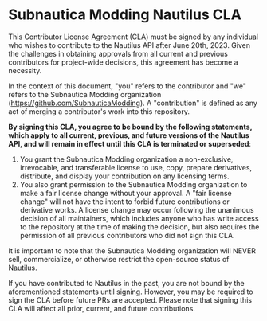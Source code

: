 # Subnautica Modding Nautilus CLA

This Contributor License Agreement (CLA) must be signed by any individual who wishes to contribute to the Nautilus API after June 20th, 2023. Given the challenges in obtaining approvals from all current and previous contributors for project-wide decisions, this agreement has become a necessity.

In the context of this document, "you" refers to the contributor and "we" refers to the Subnautica Modding organization (<https://github.com/SubnauticaModding>).  A "contribution" is defined as any act of merging a contributor's work into this repository.

**By signing this CLA, you agree to be bound by the following statements, which apply to all current, previous, and future versions of the Nautilus API, and will remain in effect until this CLA is terminated or superseded**:

1. You grant the Subnautica Modding organization a non-exclusive, irrevocable, and transferable license to use, copy, prepare derivatives, distribute, and display your contribution on any licensing terms.
2. You also grant permission to the Subnautica Modding organization to make a fair license change without your approval. A "fair license change" will not have the intent to forbid future contributions or derivative works. A license change may occur following the unanimous decision of all maintainers, which includes anyone who has write access to the repository at the time of making the decision, but also requires the permission of all previous contributors who did not sign this CLA.

It is important to note that the Subnautica Modding organization will NEVER sell, commercialize, or otherwise restrict the open-source status of Nautilus.

If you have contributed to Nautilus in the past, you are not bound by the aforementioned statements until signing. However, you may be required to sign the CLA before future PRs are accepted. Please note that signing this CLA will affect all prior, current, and future contributions.
